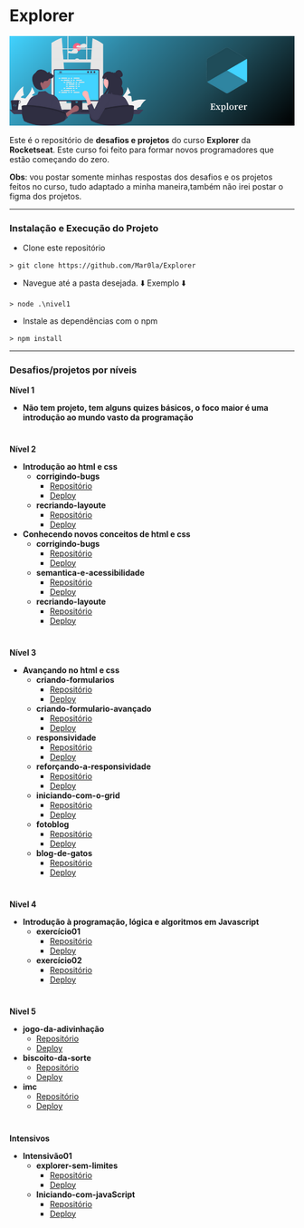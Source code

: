 # Explorer

![capa](assets/Explorer.png)

Este é o repositório de **desafios e projetos** do curso **Explorer** da **Rocketseat**. Este curso foi feito para formar novos programadores que estão começando do zero.

**Obs**: vou postar somente minhas respostas dos desafios e os projetos feitos no curso, tudo adaptado a minha maneira,também não irei postar o figma dos projetos.

---

###  Instalação e Execução do Projeto

- Clone este repositório

```
> git clone https://github.com/Mar0la/Explorer
```

- Navegue até a pasta desejada. ⬇️ Exemplo ⬇️

```
> node .\nivel1
```

- Instale as dependências com o npm

```
> npm install
```

---


### Desafios/projetos por níveis


**Nível 1**
  - **Não tem projeto, tem alguns quizes básicos, o foco maior é uma introdução ao mundo vasto da programação**

#

**Nível 2**
 - **Introdução ao html e css**
   -  **corrigindo-bugs**
      - [Repositório](https://github.com/Mar0la/Explorer/tree/main/nivel2/introdução-ao-html-css/corrigindo-bugs)
      - [Deploy](https://mar0la.github.io/Explorer/nivel2/introdução-ao-html-css/corrigindo-bugs/index.html)
   -  **recriando-layoute**
      - [Repositório](https://github.com/Mar0la/Explorer/tree/main/nivel2/introdução-ao-html-css/recriando-layoute)
      - [Deploy](https://mar0la.github.io/Explorer/nivel2/introdução-ao-html-css/recriando-layoute/index.html)
- **Conhecendo novos conceitos de html e css**
  - **corrigindo-bugs**
    - [Repositório](https://github.com/Mar0la/Explorer/tree/main/nivel2/conhecendo-novos-conceitos-de-html-e-css/corrigindo-bugs)
    - [Deploy](https://mar0la.github.io/Explorer/nivel2/conhecendo-novos-conceitos-de-html-e-css/corrigindo-bugs/index.html)
  - **semantica-e-acessibilidade**
    - [Repositório](https://github.com/Mar0la/Explorer/tree/main/nivel2/conhecendo-novos-conceitos-de-html-e-css/semantica-e-acessibilidade)
    - [Deploy](https://mar0la.github.io/Explorer/nivel2/conhecendo-novos-conceitos-de-html-e-css/semantica-e-acessibilidade/index.html)
  - **recriando-layoute**
    - [Repositório](https://github.com/Mar0la/Explorer/tree/main/nivel2/conhecendo-novos-conceitos-de-html-e-css/recriando-layoute)
    - [Deploy](https://mar0la.github.io/Explorer/nivel2/conhecendo-novos-conceitos-de-html-e-css/recriando-layoute/index.html)


#

**Nível 3**
- **Avançando no html e css**
  - **criando-formularios**
    - [Repositório](https://github.com/Mar0la/Explorer/tree/main/nivel3/avançando-no-html-e-css/criando-formularios)
    - [Deploy](https://mar0la.github.io/Explorer/nivel3/avançando-no-html-e-css/criando-formularios/index.html)
  - **criando-formulario-avançado**
    - [Repositório](https://github.com/Mar0la/Explorer/tree/main/nivel3/avançando-no-html-e-css/criando-formulario-avançado)
    - [Deploy](https://mar0la.github.io/Explorer/nivel3/avançando-no-html-e-css/criando-formulario-avançado/index.html)
  - **responsividade**
    - [Repositório](https://github.com/Mar0la/Explorer/tree/main/nivel3/responsividade)
    - [Deploy](https://mar0la.github.io/Explorer/nivel3/responsividade/index.html)
  - **reforçando-a-responsividade**
    - [Repositório](https://github.com/Mar0la/Explorer/tree/main/nivel3/reforçando-a-responsividade)
    - [Deploy](https://mar0la.github.io/Explorer/nivel3/reforçando-a-responsividade/index.html)
  - **iniciando-com-o-grid**
    - [Repositório](https://github.com/Mar0la/Explorer/tree/main/nivel3/iniciando-com-o-grid)
    - [Deploy](https://mar0la.github.io/Explorer/nivel3/iniciando-com-o-grid/index.html)
  - **fotoblog**
    - [Repositório](https://github.com/Mar0la/Explorer/tree/main/nivel3/avançando-no-css/fotoblog)
    - [Deploy](https://mar0la.github.io/Explorer/nivel3/avançando-no-css/fotoblog/index.html)
  - **blog-de-gatos**
    - [Repositório](https://github.com/Mar0la/Explorer/tree/main/nivel3/avançando-no-css/blog-de-gatos)
    - [Deploy](https://mar0la.github.io/Explorer/nivel3/avançando-no-css/blog-de-gatos/index.html)


#


**Nivel 4**
- **Introdução à programação, lógica e algoritmos em Javascript**
  - **exercício01**
    - [Repositório](https://github.com/Mar0la/Explorer/tree/main/nivel4/Introdução-à-programação-lógica-e-algoritmos-em-javascript/exercício01)
    - [Deploy](https://mar0la.github.io/Explorer/nivel4/Introdução-à-programação-lógica-e-algoritmos-em-javascript/exercício01/index.html)
  - **exercício02**
    - [Repositório](https://github.com/Mar0la/Explorer/tree/main/nivel4/Introdução-à-programação-lógica-e-algoritmos-em-javascript/exercício02)
    - [Deploy](https://mar0la.github.io/Explorer/nivel4/Introdução-à-programação-lógica-e-algoritmos-em-javascript/exercício02/index.html)

#

**Nivel 5**
- **jogo-da-adivinhação**
    - [Repositório](https://github.com/Mar0la/Explorer/tree/main/nivel5/jogo-da-adivinhação)
    - [Deploy](https://mar0la.github.io/Explorer/nivel5/jogo-da-adivinhação/index.html)
- **biscoito-da-sorte**
    - [Repositório](https://github.com/Mar0la/Explorer/tree/main/nivel5/biscoito-da-sorte)
    - [Deploy](https://mar0la.github.io/Explorer/nivel5/biscoito-da-sorte/index.html)
- **imc**
    - [Repositório](https://github.com/Mar0la/Explorer/tree/main/nivel5/imc)
    - [Deploy](https://mar0la.github.io/Explorer/nivel5/imc/index.html)

#

**Intensivos**
  - **Intensivão01**
    - **explorer-sem-limites**
      - [Repositório](https://github.com/Mar0la/Explorer/tree/main/intensivos/Intensivão01/explorer-sem-limites)
      - [Deploy](https://mar0la.github.io/Explorer/intensivos/Intensivão01/explorer-sem-limites/index.html)
    - **Iniciando-com-javaScript**
      - [Repositório](https://github.com/Mar0la/Explorer/tree/main/intensivos/Intensivão01/Iniciando-com-javaScript)
      - [Deploy](https://mar0la.github.io/Explorer/intensivos/Intensivão01/Iniciando-com-javaScript/index.html)
  

#